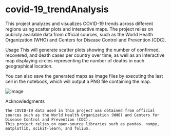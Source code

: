 # covid-19_trendAnalysis
This project analyzes and visualizes COVID-19 trends across different regions using scatter plots and interactive maps. The project relies on publicly available data from official sources, such as the World Health Organization (WHO) and Centers for Disease Control and Prevention (CDC).

Usage
This will generate scatter plots showing the number of confirmed, recovered, and death cases per country over time, as well as an interactive map displaying circles representing the number of deaths in each geographical location.

You can also save the generated maps as image files by executing the last cell in the notebook, which will output a PNG file containing the map.

![image](https://user-images.githubusercontent.com/96385230/219440359-04d694fb-0a5f-4c12-a9de-0b1624193738.png)

Acknowledgments

    The COVID-19 data used in this project was obtained from official sources such as the World Health Organization (WHO) and Centers for Disease Control and Prevention (CDC).
    This project relies on open-source libraries such as pandas, numpy, matplotlib, scikit-learn, and folium.
